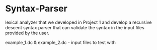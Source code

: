 # Syntax-Parser
lexical analyzer that we developed in Project 1 and develop a recursive descent syntax parser that can validate the syntax in the input files provided by the user.







example_1.dc & example_2.dc - input files to test with 
